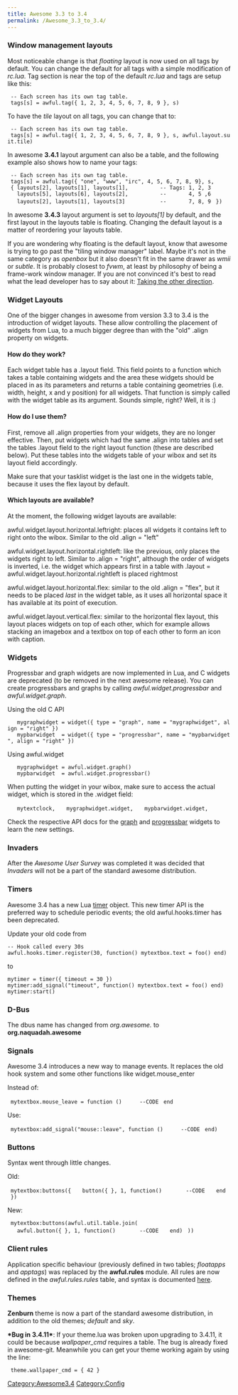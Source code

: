```yaml
---
title: Awesome 3.3 to 3.4
permalink: /Awesome_3.3_to_3.4/
---
```


### Window management layouts

Most noticeable change is that *floating* layout is now used on all tags by default. You can change the default for all tags with a simple modification of *rc.lua*. Tag section is near the top of the default *rc.lua* and tags are setup like this:

` -- Each screen has its own tag table.`
` tags[s] = awful.tag({ 1, 2, 3, 4, 5, 6, 7, 8, 9 }, s)`

To have the *tile* layout on all tags, you can change that to:

` -- Each screen has its own tag table.`
` tags[s] = awful.tag({ 1, 2, 3, 4, 5, 6, 7, 8, 9 }, s, awful.layout.suit.tile)`

In awesome **3.4.1** layout argument can also be a table, and the following example also shows how to name your tags:

` -- Each screen has its own tag table.`
` tags[s] = awful.tag({ "one", "www", "irc", 4, 5, 6, 7, 8, 9}, s,`
` { layouts[2], layouts[1], layouts[1],          -- Tags: 1, 2, 3`
`   layouts[5], layouts[6], layouts[2],          --       4, 5 ,6`
`   layouts[2], layouts[1], layouts[3]           --       7, 8, 9`
` })`

In awesome **3.4.3** layout argument is set to *layouts\[1\]* by default, and the first layout in the layouts table is floating. Changing the default layout is a matter of reordering your layouts table.

If you are wondering why floating is the default layout, know that awesome is trying to go past the "tiling window manager" label. Maybe it's not in the same category as *openbox* but it also doesn't fit in the same drawer as *wmii* or *subtle*. It is probably closest to *fvwm*, at least by philosophy of being a frame-work window manager. If you are not convinced it's best to read what the lead developer has to say about it: [Taking the other direction](http://julien.danjou.info/blog/2009/taking-the-other-direction).

### Widget Layouts

One of the bigger changes in awesome from version 3.3 to 3.4 is the introduction of widget layouts. These allow controlling the placement of widgets from Lua, to a much bigger degree than with the "old" .align property on widgets.

#### How do they work?

Each widget table has a .layout field. This field points to a function which takes a table containing widgets and the area these widgets should be placed in as its parameters and returns a table containing geometries (i.e. width, height, x and y position) for all widgets. That function is simply called with the widget table as its argument. Sounds simple, right? Well, it is :)

#### How do I use them?

First, remove all .align properties from your widgets, they are no longer effective. Then, put widgets which had the same .align into tables and set the tables .layout field to the right layout function (these are described below). Put these tables into the widgets table of your wibox and set its layout field accordingly.

Make sure that your tasklist widget is the last one in the widgets table, because it uses the flex layout by default.

#### Which layouts are available?

At the moment, the following widget layouts are available:

awful.widget.layout.horizontal.leftright:
places all widgets it contains left to right onto the wibox. Similar to the old .align = "left"

<!-- -->

awful.widget.layout.horizontal.rightleft:
like the previous, only places the widgets right to left. Similar to .align = "right", although the order of widgets is inverted, i.e. the widget which appears first in a table with .layout = awful.widget.layout.horizontal.rightleft is placed rightmost

<!-- -->

awful.widget.layout.horizontal.flex:
similar to the old .align = "flex", but it needs to be placed *last* in the widget table, as it uses all horizontal space it has available at its point of execution.

<!-- -->

awful.widget.layout.vertical.flex:
similar to the horizontal flex layout, this layout places widgets on top of each other, which for example allows stacking an imagebox and a textbox on top of each other to form an icon with caption.

### Widgets

Progressbar and graph widgets are now implemented in Lua, and C widgets are deprecated (to be removed in the next awesome release). You can create progressbars and graphs by calling *awful.widget.progressbar* and *awful.widget.graph*.

Using the old C API

`   mygraphwidget = widget({ type = "graph", name = "mygraphwidget", align = "right" })`
`   mypbarwidget  = widget({ type = "progressbar", name = "mypbarwidget", align = "right" })`

Using awful.widget

`   mygraphwidget = awful.widget.graph()`
`   mypbarwidget  = awful.widget.progressbar()`

When putting the widget in your wibox, make sure to access the actual widget, which is stored in the .widget field:

`   mytextclock,`
`   mygraphwidget.widget,`
`   mypbarwidget.widget,`

Check the respective API docs for the [graph](http://awesome.naquadah.org/doc/api/modules/awful.widget.graph.html) and [progressbar](http://awesome.naquadah.org/doc/api/modules/awful.widget.progressbar.html) widgets to learn the new settings.

### Invaders

After the *Awesome User Survey* was completed it was decided that *Invaders* will not be a part of the standard awesome distribution.

### Timers

Awesome 3.4 has a new Lua [timer](http://awesome.naquadah.org/doc/api/modules/timer.html) object. This new timer API is the preferred way to schedule periodic events; the old awful.hooks.timer has been deprecated.

Update your old code from

`-- Hook called every 30s`
`awful.hooks.timer.register(30, function() mytextbox.text = foo() end)`

to

`mytimer = timer({ timeout = 30 })`
`mytimer:add_signal("timeout", function() mytextbox.text = foo() end)`
`mytimer:start()`

### D-Bus

The dbus name has changed from *org.awesome.* to **org.naquadah.awesome**

### Signals

Awesome 3.4 introduces a new way to manage events. It replaces the old hook system and some other functions like widget.mouse_enter

Instead of:

` mytextbox.mouse_leave = function ()`
`     --CODE`
` end`

Use:

` mytextbox:add_signal("mouse::leave", function ()`
`     --CODE`
` end)`

### Buttons

Syntax went through little changes.

Old:

` mytextbox:buttons({`
`   button({ }, 1, function()`
`       --CODE`
`   end`
` })`

New:

` mytextbox:buttons(awful.util.table.join(`
`   awful.button({ }, 1, function()`
`       --CODE`
`   end)`
` ))`

### Client rules

Application specific behaviour (previously defined in two tables; *floatapps* and *apptags*) was replaced by the **awful.rules** module. All rules are now defined in the *awful.rules.rules* table, and syntax is documented [here](http://awesome.naquadah.org/doc/api/modules/awful.rules.html#rules).

### Themes

**Zenburn** theme is now a part of the standard awesome distribution, in addition to the old themes; *default* and *sky*.

**\*Bug in 3.4.11\***: If your theme.lua was broken upon upgrading to 3.4.11, it could be because *wallpaper_cmd* requires a table. The bug is already fixed in awesome-git. Meanwhile you can get your theme working again by using the line:

` theme.wallpaper_cmd = { 42 }`

[Category:Awesome3.4](/Category:Awesome3.4 "wikilink") [Category:Config](/Category:Config "wikilink")